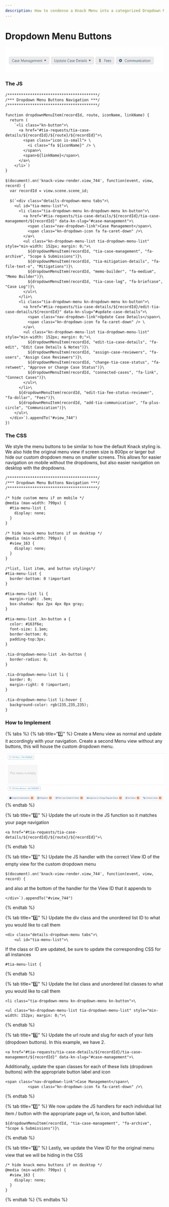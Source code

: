 ```yaml
---
description: How to condense a Knack Menu into a categorized Dropdown Menu
---
```


# Dropdown Menu Buttons

![The TIA Module Dropdown Menu condensed into only 4 buttons, 2 with dropdown navigation](../../.gitbook/assets/image%20%28140%29.png)

### The JS

```text
/****************************************/
/*** Dropdown Menu Buttons Navigation ***/
/****************************************/

function dropdownMenuItem(recordId, route, iconName, linkName) {
  return (
    `<li class="kn-button">\
      <a href="#tia-requests/tia-case-details/${recordId}/${route}/${recordId}">\
        <span class="icon is-small"> \
          <i class="fa ${iconName}" /> \
        </span>\
        <span>${linkName}</span>\
      </a>\
    </li>`)
}

$(document).on('knack-view-render.view_744', function(event, view, record) {
  var recordId = view.scene.scene_id;

  $(`<div class="details-dropdown-menu tabs">\
    <ul id="tia-menu-list">\
      <li class="tia-dropdown-menu kn-dropdown-menu kn-button">\
        <a href="#tia-requests/tia-case-details/${recordId}/tia-case-management/${recordId}" data-kn-slug="#case-management">\
          <span class="nav-dropdown-link">Case Management</span>\
          <span class="kn-dropdown-icon fa fa-caret-down" />\
        </a>\
        <ul class="kn-dropdown-menu-list tia-dropdown-menu-list" style="min-width: 152px; margin: 0;">\
          ${dropdownMenuItem(recordId, "tia-case-management", "fa-archive", "Scope & Submissions")}\
          ${dropdownMenuItem(recordId, "tia-mitigation-details", "fa-file-text-o", "Mitigations")}\
          ${dropdownMenuItem(recordId, "memo-builder", "fa-medium", "Memo Builder")}\
          ${dropdownMenuItem(recordId, "tia-case-log", "fa-briefcase", "Case Log")}\
        </ul>\
      </li>\
      <li class="tia-dropdown-menu kn-dropdown-menu kn-button">\
        <a href="#tia-requests/tia-case-details/${recordId}/edit-tia-case-details/${recordId}" data-kn-slug="#update-case-details">\
          <span class="nav-dropdown-link">Update Case Details</span>\
          <span class="kn-dropdown-icon fa fa-caret-down" /> \
        </a>\
        <ul class="kn-dropdown-menu-list tia-dropdown-menu-list" style="min-width: 152px; margin: 0;">\
          ${dropdownMenuItem(recordId, "edit-tia-case-details", "fa-edit", "Edit Case Details & Notes")}\
          ${dropdownMenuItem(recordId, "assign-case-reviewers", "fa-users", "Assign Case Reviewers")}\
          ${dropdownMenuItem(recordId, "change-tia-case-status", "fa-retweet", "Approve or Change Case Status")}\
          ${dropdownMenuItem(recordId, "connected-cases", "fa-link", "Connect Cases")}\
        </ul>\
      </li>\
      ${dropdownMenuItem(recordId, "edit-tia-fee-status-reviewer", "fa-dollar", "Fees")}\
      ${dropdownMenuItem(recordId, "add-tia-communication", "fa-plus-circle", "Communication")}\
    </ul>\
  </div>`).appendTo("#view_744")
})
```



### The CSS

We style the menu buttons to be similar to how the default Knack styling is. We also hide the original menu view if screen size is 800px or larger but hide our custom dropdown menu on smaller screens. This allows for easier navigation on mobile without the dropdowns, but also easier navigation on desktop with the dropdowns.

```text
/****************************************/
/*** Dropdown Menu Buttons Navigation ***/
/****************************************/

/* hide custom menu if on mobile */
@media (max-width: 799px) {
  #tia-menu-list {
    display: none;
  }
}

/* hide knack menu buttons if on desktop */
@media (min-width: 799px) {
  #view_163 {
    display: none;
  }
}

/*list, list item, and button stylings*/
#tia-menu-list {
  border-bottom: 0 !important
}

#tia-menu-list li {
  margin-right: .5em;
  box-shadow: 0px 2px 4px 0px gray;
}

#tia-menu-list .kn-button a {
  color: #163f6e;
  font-size: 1.1em;
  border-bottom: 0;
  padding-top:3px;
}

.tia-dropdown-menu-list .kn-button {
  border-radius: 0;
}

.tia-dropdown-menu-list li {
  border: 0;
  margin-right: 0 !important;
} 

.tia-dropdown-menu-list li:hover {
  background-color: rgb(235,235,235);
}
```



### How to Implement

{% tabs %}
{% tab title="1️⃣" %}
Create a Menu view as normal and update it accordingly with your navigation. Create a second Menu view without any buttons, this will house the custom dropdown menu.

![](../../.gitbook/assets/image%20%28142%29.png)
{% endtab %}

{% tab title="2️⃣" %}
Update the url route in the JS function so it matches your page navigation

```text
<a href="#tia-requests/tia-case-details/${recordId}/${route}/${recordId}">\
```
{% endtab %}

{% tab title="3️⃣" %}
Update the JS handler with the correct View ID of the empty view for the custom dropdown menu

```text
$(document).on('knack-view-render.view_744', function(event, view, record) {
```

and also at the bottom of the handler for the View ID that it appends to

```text
</div>`).appendTo("#view_744")
```
{% endtab %}

{% tab title="4️⃣" %}
Update the div class and the unordered list ID to what you would like to call them

```text
<div class="details-dropdown-menu tabs">\
    <ul id="tia-menu-list">\
```

If the class or ID are updated, be sure to update the corresponding CSS for all instances

```text
#tia-menu-list {
```
{% endtab %}

{% tab title="5️⃣" %}
Update the list class and unordered list classes to what you would like to call them

```text
<li class="tia-dropdown-menu kn-dropdown-menu kn-button">\
```

```text
<ul class="kn-dropdown-menu-list tia-dropdown-menu-list" style="min-width: 152px; margin: 0;">\
```
{% endtab %}

{% tab title="6️⃣" %}
Update the url route and slug for each of your lists \(dropdown buttons\). In this example, we have 2.

```text
<a href="#tia-requests/tia-case-details/${recordId}/tia-case-management/${recordId}" data-kn-slug="#case-management">\
```

Additionally, update the span classes for each of these lists \(dropdown buttons\) with the appropriate button label and icon

```text
<span class="nav-dropdown-link">Case Management</span>\
          <span class="kn-dropdown-icon fa fa-caret-down" />\
```
{% endtab %}

{% tab title="7️⃣" %}
We now update the JS handlers for each individual list item / button with the appropriate page url,  fa icon, and button label.

```text
${dropdownMenuItem(recordId, "tia-case-management", "fa-archive", "Scope & Submissions")}\
```
{% endtab %}

{% tab title="8️⃣" %}
Lastly, we update the View ID for the original menu view that we will be hiding in the CSS

```text
/* hide knack menu buttons if on desktop */
@media (min-width: 799px) {
  #view_163 {
    display: none;
  }
}
```
{% endtab %}
{% endtabs %}







